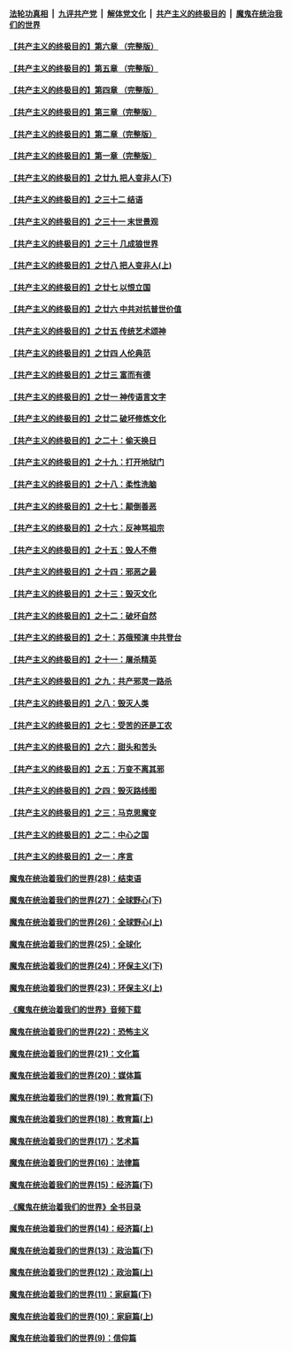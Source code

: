 ####  [法轮功真相](../../../../basic/blob/master/README.md?t=05310801) &nbsp;|&nbsp; [九评共产党](../../../../9ping.md/blob/master/README.md?t=05310801) &nbsp;|&nbsp; [解体党文化](../../../../jtdwh.md/blob/master/README.md?t=05310801)  &nbsp;|&nbsp; [共产主义的终极目的](../../../../gczydzjmd.md/blob/master/README.md?t=05310801) &nbsp;|&nbsp; [魔鬼在统治我们的世界](../../../../mgztzwmdsj.md/blob/master/README.md?t=05310801) 

#### [【共产主义的终极目的】第六章 （完整版）](../pages/nsc422/n11428913.md?t=05310801) 

#### [【共产主义的终极目的】第五章 （完整版）](../pages/nsc422/n11428912.md?t=05310801) 

#### [【共产主义的终极目的】第四章 （完整版）](../pages/nsc422/n11428907.md?t=05310801) 

#### [【共产主义的终极目的】第三章（完整版）](../pages/nsc422/n11428848.md?t=05310801) 

#### [【共产主义的终极目的】第二章（完整版）](../pages/nsc422/n11428831.md?t=05310801) 

#### [【共产主义的终极目的】第一章（完整版）](../pages/nsc422/n11417651.md?t=05310801) 

#### [【共产主义的终极目的】之廿九 把人变非人(下)](../pages/nsc422/n11344140.md?t=05310801) 

#### [【共产主义的终极目的】之三十二 结语](../pages/nsc422/n11360535.md?t=05310801) 

#### [【共产主义的终极目的】之三十一 末世景观](../pages/nsc422/n11351129.md?t=05310801) 

#### [【共产主义的终极目的】之三十 几成狼世界](../pages/nsc422/n11348280.md?t=05310801) 

#### [【共产主义的终极目的】之廿八 把人变非人(上)](../pages/nsc422/n11340492.md?t=05310801) 

#### [【共产主义的终极目的】之廿七 以恨立国](../pages/nsc422/n11336944.md?t=05310801) 

#### [【共产主义的终极目的】之廿六 中共对抗普世价值](../pages/nsc422/n11324785.md?t=05310801) 

#### [【共产主义的终极目的】之廿五 传统艺术颂神](../pages/nsc422/n11296396.md?t=05310801) 

#### [【共产主义的终极目的】之廿四 人伦典范](../pages/nsc422/n11296397.md?t=05310801) 

#### [【共产主义的终极目的】之廿三 富而有德](../pages/nsc422/n11283598.md?t=05310801) 

#### [【共产主义的终极目的】之廿一 神传语言文字](../pages/nsc422/n11263265.md?t=05310801) 

#### [【共产主义的终极目的】之廿二 破坏修炼文化](../pages/nsc422/n11245728.md?t=05310801) 

#### [【共产主义的终极目的】之二十：偷天换日](../pages/nsc422/n11238846.md?t=05310801) 

#### [【共产主义的终极目的】之十九：打开地狱门](../pages/nsc422/n11206376.md?t=05310801) 

#### [【共产主义的终极目的】之十八：柔性洗脑](../pages/nsc422/n11199994.md?t=05310801) 

#### [【共产主义的终极目的】之十七：颠倒善恶](../pages/nsc422/n11179782.md?t=05310801) 

#### [【共产主义的终极目的】之十六：反神骂祖宗](../pages/nsc422/n11166798.md?t=05310801) 

#### [【共产主义的终极目的】之十五：毁人不倦](../pages/nsc422/n11166792.md?t=05310801) 

#### [【共产主义的终极目的】之十四：邪恶之最](../pages/nsc422/n11150249.md?t=05310801) 

#### [【共产主义的终极目的】之十三：毁灭文化](../pages/nsc422/n11135227.md?t=05310801) 

#### [【共产主义的终极目的】之十二：破坏自然](../pages/nsc422/n11135214.md?t=05310801) 

#### [【共产主义的终极目的】之十：苏俄预演 中共登台](../pages/nsc422/n11118424.md?t=05310801) 

#### [【共产主义的终极目的】之十一：屠杀精英](../pages/nsc422/n11118442.md?t=05310801) 

#### [【共产主义的终极目的】之九：共产邪灵一路杀](../pages/nsc422/n11114139.md?t=05310801) 

#### [【共产主义的终极目的】之八：毁灭人类](../pages/nsc422/n11108503.md?t=05310801) 

#### [【共产主义的终极目的】之七：受苦的还是工农](../pages/nsc422/n11101809.md?t=05310801) 

#### [【共产主义的终极目的】之六：甜头和苦头](../pages/nsc422/n11096971.md?t=05310801) 

#### [【共产主义的终极目的】之五：万变不离其邪](../pages/nsc422/n11091285.md?t=05310801) 

#### [【共产主义的终极目的】之四：毁灭路线图](../pages/nsc422/n11086284.md?t=05310801) 

#### [【共产主义的终极目的】之三：马克思魔变](../pages/nsc422/n11061941.md?t=05310801) 

#### [【共产主义的终极目的】之二：中心之国](../pages/nsc422/n11047728.md?t=05310801) 

#### [【共产主义的终极目的】之一：序言](../pages/nsc422/n11086077.md?t=05310801) 

#### [魔鬼在统治着我们的世界(28)：结束语](../pages/nsc422/n10936246.md?t=05310801) 

#### [魔鬼在统治着我们的世界(27)：全球野心(下)](../pages/nsc422/n10928319.md?t=05310801) 

#### [魔鬼在统治着我们的世界(26)：全球野心(上)](../pages/nsc422/n10900318.md?t=05310801) 

#### [魔鬼在统治着我们的世界(25)：全球化](../pages/nsc422/n10788205.md?t=05310801) 

#### [魔鬼在统治着我们的世界(24)：环保主义(下)](../pages/nsc422/n10695307.md?t=05310801) 

#### [魔鬼在统治着我们的世界(23)：环保主义(上)](../pages/nsc422/n10688613.md?t=05310801) 

#### [《魔鬼在统治着我们的世界》音频下载](../pages/nsc422/n10635553.md?t=05310801) 

#### [魔鬼在统治着我们的世界(22)：恐怖主义](../pages/nsc422/n10614727.md?t=05310801) 

#### [魔鬼在统治着我们的世界(21)：文化篇](../pages/nsc422/n10597706.md?t=05310801) 

#### [魔鬼在统治着我们的世界(20)：媒体篇](../pages/nsc422/n10586579.md?t=05310801) 

#### [魔鬼在统治着我们的世界(19)：教育篇(下)](../pages/nsc422/n10564808.md?t=05310801) 

#### [魔鬼在统治着我们的世界(18)：教育篇(上)](../pages/nsc422/n10526970.md?t=05310801) 

#### [魔鬼在统治着我们的世界(17)：艺术篇](../pages/nsc422/n10499093.md?t=05310801) 

#### [魔鬼在统治着我们的世界(16)：法律篇](../pages/nsc422/n10485969.md?t=05310801) 

#### [魔鬼在统治着我们的世界(15)：经济篇(下)](../pages/nsc422/n10469975.md?t=05310801) 

#### [《魔鬼在统治着我们的世界》全书目录](../pages/nsc422/n10464261.md?t=05310801) 

#### [魔鬼在统治着我们的世界(14)：经济篇(上)](../pages/nsc422/n10457370.md?t=05310801) 

#### [魔鬼在统治着我们的世界(13)：政治篇(下)](../pages/nsc422/n10448270.md?t=05310801) 

#### [魔鬼在统治着我们的世界(12)：政治篇(上)](../pages/nsc422/n10444576.md?t=05310801) 

#### [魔鬼在统治着我们的世界(11)：家庭篇(下)](../pages/nsc422/n10440961.md?t=05310801) 

#### [魔鬼在统治着我们的世界(10)：家庭篇(上)](../pages/nsc422/n10435448.md?t=05310801) 

#### [魔鬼在统治着我们的世界(9)：信仰篇](../pages/nsc422/n10432159.md?t=05310801) 

